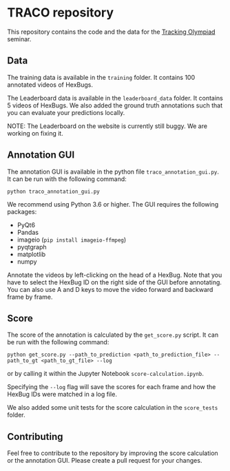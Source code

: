 # TRACO repository
This repository contains the code and the data for the [Tracking Olympiad](https://traco.anki.xyz/) seminar.

## Data
The training data is available in the `training` folder. It contains 100 annotated videos of HexBugs.

The Leaderboard data is available in the `leaderboard_data` folder. It contains 5 videos of HexBugs. 
We also added the ground truth annotations such that you can evaluate your predictions locally. 

NOTE: The Leaderboard on the website is currently still buggy. We are working on fixing it.

## Annotation GUI
The annotation GUI is available in the python file `traco_annotation_gui.py`. It can be run with the following command:

```python traco_annotation_gui.py```

We recommend using Python 3.6 or higher. The GUI requires the following packages:
- PyQt6
- Pandas
- imageio (```pip install imageio-ffmpeg```)
- pyqtgraph
- matplotlib
- numpy

Annotate the videos by left-clicking on the head of a HexBug. Note that you have to select the HexBug ID on the right 
side of the GUI before annotating. You can also use A and D keys to move the video forward and backward frame by frame.

## Score
The score of the annotation is calculated by the `get_score.py` script. It can be run with the following command:

```python get_score.py --path_to_prediction <path_to_prediction_file> --path_to_gt <path_to_gt_file> --log```

or by calling it within the Jupyter Notebook  ```score-calculation.ipynb```.

Specifying the `--log` flag will save the scores for each frame and how the HexBug IDs were matched in a log file.

We also added some unit tests for the score calculation in the `score_tests` folder.

## Contributing
Feel free to contribute to the repository by improving the score calculation or the annotation GUI. 
Please create a pull request for your changes.
